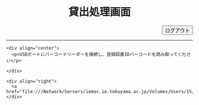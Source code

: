 <html><head>
    <meta http-equiv="content-type" content="text/html; charset=utf-8">
    <title>Lend (Book Management)</title>
    <script language="JavaScript">
    <!--
            //指定のページに移動
    function loc() {
location.href = "file:///Network/Servers/iemac.ie.tokuyama.ac.jp/Volumes/Users/15/i15kasibe/_CreativePractice_/MainPage/Lend/lendSuccess/LendSuccess.html";
    }
            //タイマーをセット
    function tm(){
        tm = setTimeout("loc()",5000);
    }
    //-->
    </script>
  </head>

  <body onLoad="tm()">
    <div align="center">
      <h1>貸出処理画面</h1>
    </div>  
    <div align="right">
      <input type="submit" value="ログアウト" onclick="logOut()">
    </div>
    <script>
      function logOut(){
      location.href = "file:///Network/Servers/iemac.ie.tokuyama.ac.jp/Volumes/Users/15/i15kasibe/_CreativePractice_/login.html";      
      }
    </script>
    <hr>
    
    <div align="center">
      <p>USBポートにバーコードリーダーを接続し、登録図書IDバーコードを読み取ってください</p>
<!--
<form action="#" name="form1">
<input type="text" name="field1" size="8"> パターン1<br>
<input type="text" name="field2" size="18"> パターン2
</form>
 -->     
    </div>
    
    <div align="right">
      <a href="file:///Network/Servers/iemac.ie.tokuyama.ac.jp/Volumes/Users/15/i15kasibe/_CreativePractice_/MainPage/mainpage.html">_Back_To_Home_</a>
    </div>

  



</body></html>
